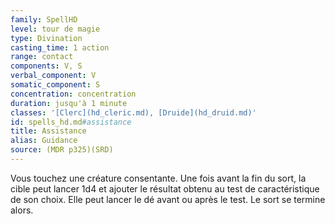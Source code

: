 ```yaml
---
family: SpellHD
level: tour de magie
type: Divination
casting_time: 1 action
range: contact
components: V, S
verbal_component: V
somatic_component: S
concentration: concentration
duration: jusqu'à 1 minute
classes: '[Clerc](hd_cleric.md), [Druide](hd_druid.md)'
id: spells_hd.md#assistance
title: Assistance
alias: Guidance
source: (MDR p325)(SRD)
---
```


Vous touchez une créature consentante. Une fois avant la fin du sort, la cible peut lancer 1d4 et ajouter le résultat obtenu au test de caractéristique de son choix. Elle peut lancer le dé avant ou après le test. Le sort se termine alors.

